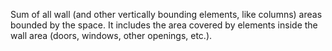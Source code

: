 Sum of all wall (and other vertically bounding elements, like columns) areas bounded by the space. It includes the area covered by elements inside the wall area (doors, windows, other openings, etc.).
